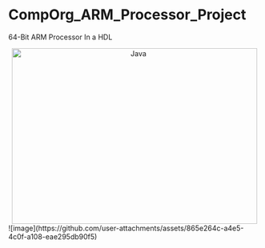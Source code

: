 # CompOrg_ARM_Processor_Project
64-Bit ARM Processor In a HDL

<div style="text-align: center;">
  <img align="middle" alt="Java" width="490px" height="350px" " src="https://github.com/user-attachments/assets/865e264c-a4e5-4c0f-a108-eae295db90f5"/>
</div>
![image](https://github.com/user-attachments/assets/865e264c-a4e5-4c0f-a108-eae295db90f5)

